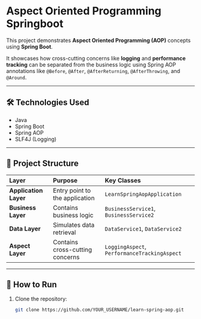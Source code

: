 # Aspect Oriented Programming Springboot

This project demonstrates **Aspect Oriented Programming (AOP)** concepts using **Spring Boot**.

It showcases how cross-cutting concerns like **logging** and **performance tracking** can be separated from the business logic using Spring AOP annotations like `@Before`, `@After`, `@AfterReturning`, `@AfterThrowing`, and `@Around`.

---

## 🛠️ Technologies Used
- Java
- Spring Boot
- Spring AOP
- SLF4J (Logging)

---

## 📂 Project Structure

| Layer | Purpose | Key Classes |
|:---|:---|:---|
| **Application Layer** | Entry point to the application | `LearnSpringAopApplication` |
| **Business Layer** | Contains business logic | `BusinessService1`, `BusinessService2` |
| **Data Layer** | Simulates data retrieval | `DataService1`, `DataService2` |
| **Aspect Layer** | Contains cross-cutting concerns | `LoggingAspect`, `PerformanceTrackingAspect` |

---

## 🚀 How to Run
1. Clone the repository:
   ```bash
   git clone https://github.com/YOUR_USERNAME/learn-spring-aop.git
